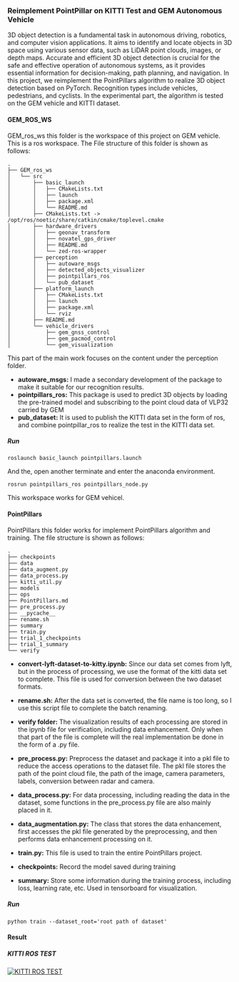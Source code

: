 ### Reimplement PointPillar on KITTI Test and GEM Autonomous Vehicle

3D object detection is a fundamental task in autonomous driving, robotics, and computer vision applications. It aims to identify and locate objects in 3D space using various sensor data, such as LiDAR point clouds, images, or depth maps. Accurate and efficient 3D object detection is crucial for the safe and effective operation of autonomous systems, as it provides essential information for decision-making, path planning, and navigation. In this project, we reimplement the PointPillars algorithm to realize 3D object detection based on PyTorch. Recognition types include vehicles, pedestrians, and cyclists. In the experimental part, the algorithm is tested on the GEM vehicle and KITTI dataset.

#### GEM_ROS_WS

GEM_ros_ws this folder is the workspace of this project on GEM vehicle. This is a ros workspace. The File structure of this folder is shown as follows:

```
.
├── GEM_ros_ws
│   └── src
│       ├── basic_launch
│       │   ├── CMakeLists.txt
│       │   ├── launch
│       │   ├── package.xml
│       │   └── README.md
│       ├── CMakeLists.txt -> /opt/ros/noetic/share/catkin/cmake/toplevel.cmake
│       ├── hardware_drivers
│       │   ├── geonav_transform
│       │   ├── novatel_gps_driver
│       │   ├── README.md
│       │   └── zed-ros-wrapper
│       ├── perception
│       │   ├── autoware_msgs
│       │   ├── detected_objects_visualizer
│       │   ├── pointpillars_ros
│       │   └── pub_dataset
│       ├── platform_launch
│       │   ├── CMakeLists.txt
│       │   ├── launch
│       │   ├── package.xml
│       │   └── rviz
│       ├── README.md
│       └── vehicle_drivers
│           ├── gem_gnss_control
│           ├── gem_pacmod_control
│           └── gem_visualization
```

This part of the main work focuses on the content under the perception folder. 

- **autoware_msgs:** I made a secondary development of the  package to make it suitable for our recognition results.
- **pointpillars_ros:** This package is used to predict 3D objects by loading the pre-trained model and subscribing to the point cloud data of VLP32 carried by GEM
- **pub_dataset:** It is used to publish the KITTI data set in the form of ros, and combine pointpillar_ros to realize the test in the KITTI data set.

##### Run

```
roslaunch basic_launch pointpillars.launch
```

And the, open another terminate and enter the anaconda environment.

```
rosrun pointpillars_ros pointpillars_node.py
```

This workspace works for GEM vehicel.

#### PointPillars

PointPillars this folder works for implement PointPillars algorithm and training. The file structure is shown as follows:

```
.
├── checkpoints
├── data
├── data_augment.py
├── data_process.py
├── kitti_util.py
├── models
├── ops
├── PointPillars.md
├── pre_process.py
├── __pycache__
├── rename.sh
├── summary
├── train.py
├── trial_1_checkpoints
├── trial_1_summary
└── verify
```

- **convert-lyft-dataset-to-kitty.ipynb:** Since our data set comes from lyft, but in the process of processing, we use the format of the kitti data set to complete. This file is used for conversion between the two dataset formats.

- **rename.sh:** After the data set is converted, the file name is too long, so I use this script file to complete the batch renaming.
- **verify folder:** The visualization results of each processing are stored in the ipynb file for verification, including data enhancement. Only when that part of the file is complete will the real implementation be done in the form of a .py file.
- **pre_process.py:** Preprocess the dataset and package it into a pkl file to reduce the access operations to the dataset file. The pkl file stores the path of the point cloud file, the path of the image, camera parameters, labels, conversion between radar and camera.
- **data_process.py:** For data processing, including reading the data in the dataset, some functions in the pre_process.py file are also mainly placed in it.
- **data_augmentation.py:** The class that stores the data enhancement, first accesses the pkl file generated by the preprocessing, and then performs data enhancement processing on it.
- **train.py:** This file is used to train the entire PointPillars project.

- **checkpoints:** Record the model saved during training
- **summary:** Store some information during the training process, including loss, learning rate, etc. Used in tensorboard for visualization.

##### Run

```
python train --dataset_root='root path of dataset'
```

#### Result

##### KITTI ROS TEST

[![KITTI ROS TEST](https://res.cloudinary.com/marcomontalbano/image/upload/v1683487276/video_to_markdown/images/youtube--HrnisTXsBnI-c05b58ac6eb4c4700831b2b3070cd403.jpg)](https://youtu.be/HrnisTXsBnI "KITTI ROS TEST")